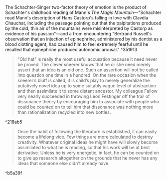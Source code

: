 The Schachter-Singer two-factor theory of emotion is the product of Schachter's childhood reading of Mann's *The Magic Mountain*—"Schachter read Mann's description of Hans Castorp's falling in love with Clavdia Chauchat, including the passage pointing out that the palpitations produced by the cold, thin air of the mountains were misinterpreted by Castorp as evidence of his passion"—and a from encountering "Bertrand Russell's observation that an injection of epinephrine, administered by his dentist as a blood clotting agent, had caused him to feel extremely fearful until he recalled that epinephrine produced autonomic arousal." ^351913

> "Old hat" is really the most useful accusation because it need never be proved. The clever sneerer knows that he or she need merely assert that an idea is an old one. Such an assertion will not be called into question one time in a hundred. On the rare occasion when the sneerer’s bluff is called, it is child’s play to merely generalize the putatively novel idea up to some suitably vague level of abstraction and then assimilate it to some distant ancestor. My colleague Fallow very nearly succeeded in throwing Leon Festinger off the trail of dissonance theory by encouraging him to associate with people who could be counted on to tell him that dissonance was nothing more than rationalization recycled into new bottles.

^218ab5

> Once the habit of following the literature is established, it can easily become a lifelong vice. Few things are more calculated to destroy creativity. Whatever original ideas he might have will slowly become assimilated to what he is reading, so that his work will be at best derivative. Unless he is very energetic, in fact, he can be counted on to give up research altogether on the grounds that he never has any ideas that someone else didn't already have.

^b5a39f
